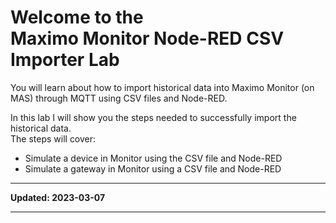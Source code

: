 # Welcome to the </br>Maximo Monitor Node-RED CSV Importer Lab
You will learn about how to import historical data into Maximo Monitor (on MAS) through MQTT using CSV files and Node-RED.

In this lab I will show you the steps needed to successfully import the historical data.</br>
The steps will cover:

* Simulate a device in Monitor using the CSV file and Node-RED
* Simulate a gateway in Monitor using a CSV file and Node-RED

---

**Updated: 2023-03-07**

---